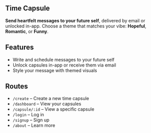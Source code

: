 ## Time Capsule

**Send heartfelt messages to your future self**, delivered by email or unlocked in-app. Choose a theme that matches your vibe: **Hopeful**, **Romantic**, or **Funny**.

## Features

- Write and schedule messages to your future self  
- Unlock capsules in-app or receive them via email  
- Style your message with themed visuals  

## Routes

- `/create` – Create a new time capsule  
- `/dashboard` – View your capsules  
- `/capsule/:id` – View a specific capsule  
- `/login` – Log in  
- `/signup` – Sign up  
- `/about` – Learn more 
